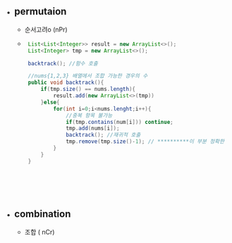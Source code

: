- ## permutaion
  + 순서고려o (nPr)
  +  ``` java
      List<List<Integer>> result = new ArrayList<>();
      List<Integer> tmp = new ArrayList<>();

      backtrack(); //함수 호출

      //nums{1,2,3} 배열에서 조합 가능한 경우의 수
      public void backtrack(){
          if(tmp.size() == nums.length){
              result.add(new ArrayList<>(tmp))
          }else{
              for(int i=0;i<nums.lenght;i++){
                  //중복 항목 불가능
                  if(tmp.contains(num[i])) continue;
                  tmp.add(nums[i]);
                  backtrack(); //재귀적 호출
                  tmp.remove(tmp.size()-1); // **********이 부분 정확한 이유 공부 후 설명 보충하기
              }
          }
      }
    ```





- ## combination
  + 조합 ( nCr)
